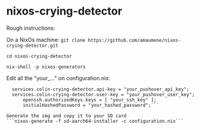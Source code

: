 # nixos-crying-detector

Rough instructions:

On a NixOs machine:
```git clone https://github.com/amaumene/nixos-crying-detector.git```

```cd nixos-crying-detector```

```nix-shell -p nixos-generators```

Edit all the "your_..." on configuration.nix:
```        your_wifi_ssid = { psk = "your_wifi_psk"; };
  services.colin-crying-detector.api-key = "your_pushover_api_key";
  services.colin-crying-detector.user-key = "your_pushover_user_key";
      openssh.authorizedKeys.keys = [ "your_ssh_key" ];
      initialHashedPassword = "your_hashed_password";```

Generate the img and copy it to your SD card
```nixos-generate -f sd-aarch64-installer -c configuration.nix```
